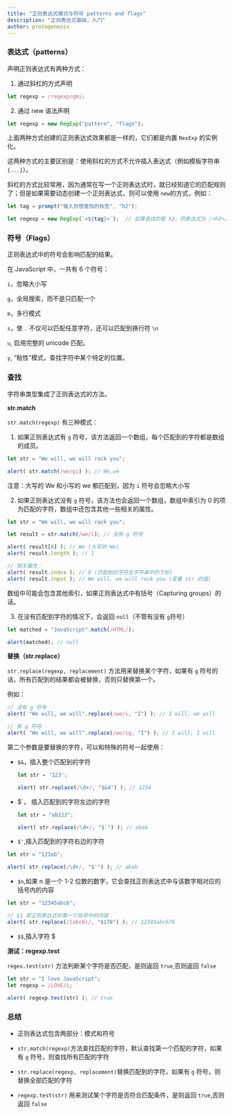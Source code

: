 ```yaml
---
title: "正则表达式模式与符号 patterns and flags"
description: "正则表达式基础，入门"
author: protogenesis
---
```


### 表达式（patterns）

声明正则表达式有两种方式：

1. 通过斜杠的方式声明 

```js
let regexp = /regexp/gmi;
```

2. 通过 new 语法声明

```js
let regexp = new RegExp("pattern", "flags");
```



上面两种方式创建的正则表达式效果都是一样的，它们都是内置 ```RexExp``` 的实例化。	

这两种方式的主要区别是：使用斜杠的方式不允许插入表达式（例如模板字符串 ```{...}```）。

斜杠的方式比较常用，因为通常在写一个正则表达式时，就已经知道它的匹配规则了；但是如果需要动态创建一个正则表达式，则可以使用 ```new```的方式，例如：

```js
let tag = prompt("输入你想查找的标签", "h2");

let regexp = new RegExp(`<${tag}>`);  // 如果查找的是 h2，则表达式为 /<h2>/
```



### 符号（Flags）

正则表达式中的符号会影响匹配的结果。

在 JavaScript 中，一共有 6 个符号：

```i```，忽略大小写

```g```，全局搜索，而不是只匹配一个

```m```，多行模式

```s```，使 ```.``` 不仅可以匹配任意字符，还可以匹配到换行符 ```\n```

```u```, 启用完整的 unicode 匹配。

```y```, “粘性”模式，查找字符中某个特定的位置。



### 查找

字符串类型集成了正则表达式的方法。

**str.match**

```str.match(regexp)``` 有三种模式：

1.  如果正则表达式有 ```g``` 符号，该方法返回一个数组，每个匹配到的字符都是数组的成员。

   ```js
   let str = "We will, we will rock you";
   
   alert( str.match(/we/gi) ); // We,we 
   ```

   注意：大写的 We 和小写的 we 都匹配到，因为 ```i``` 符号会忽略大小写

   

2.  如果正则表达式没有 ```g``` 符号，该方法也会返回一个数组，数组中索引为 0 的项为匹配的字符，数组中还包含其他一些相关的属性。

   ```js
   let str = "We will, we will rock you";
   
   let result = str.match(/we/i); // 没有 g 符号
   
   alert( result[0] ); // We (大写的 We)
   alert( result.length ); // 1
   
   // 相关属性：
   alert( result.index ); // 0 (匹配到的字符在字符串中的下标)
   alert( result.input ); // We will, we will rock you (变量 str 的值)
   ```

   数组中可能会包含其他索引，如果正则表达式中有括号（Capturing groups）的话。

   

3.  在没有匹配到字符的情况下，会返回 ```null```（不管有没有 ```g```符号）

   ```js
   let matched = "JavaScript".match(/HTML/);
   
   alert(matched); // null
   ```



**替换（str.replace）**

```str.replace(regexp, replacement)``` 方法用来替换某个字符，如果有 ```g``` 符号的话，所有匹配到的结果都会被替换，否则只替换第一个。

例如：

```js
// 没有 g 符号
alert( "We will, we will".replace(/we/i, "I") ); // I will, we will

// 有 g 符号
alert( "We will, we will".replace(/we/ig, "I") ); // I will, I will
```

第二个参数是要替换的字符，可以和特殊的符号一起使用：

- ```$&```，插入整个匹配到的字符

  ```js
  let str = '123';
  
  alert( str.replace(/\d+/, "$&4") ); // 1234
  ```

- $`， 插入匹配到的字符左边的字符
	
  ```js
  let str = "ab123";
  
  alert( str.replace(/\d+/, "$`") ); // abab
  ```
  
-  ```$'```,插入匹配到的字符右边的字符

  ```js
  let str = "123ab";
  
  alert( str.replace(/\d+/, "$'") ); // abab
  ```

-  ```$n```,如果 n 是一个 1-2 位数的数字，它会查找正则表达式中与该数字相对应的括号内的内容

  ```js
  let str = "12345abc6";
  
  // $1 即正则表达式中第一个括号中的内容
  alert( str.replace(/(abc6)/, "$178") ); // 12345abc678
  ```

- ```$$```,插入字符 $ 

**测试：regexp.test**

```regex.test(str)``` 方法判断某个字符是否匹配，是则返回 ```true```,否则返回 ```false```

```js
let str = "I love JavaScript";
let regexp = /LOVE/i;

alert( regexp.test(str) ); // true
```



### 总结

- 正则表达式包含两部分：模式和符号

- ```str.match(regexp)```方法查找匹配的字符，默认查找第一个匹配的字符，如果有 ```g``` 符号，则查找所有匹配的字符

- ```str.replace(regexp, replacement)```替换匹配到的字符，如果有 ```g``` 符号，则替换全部匹配的字符

- ```regexp.test(str)``` 用来测试某个字符是否符合匹配条件，是则返回 ```true```,否则返回 ```false```

  







